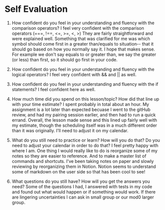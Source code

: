 # Self Evaluation

1. How confident do you feel in your understanding and fluency with the comparison operators?
I feel very confident with the comparison operators (===, !==, <=, >=, <, >) They are fairly straightforward and were explained well. Something that was clarified for me was which symbol should come first in a greater than/equals to situation-- that it should go based on how you normally say it. I hope that makes sense. For example we don't say equals to or greater than, we say the greater (or less) than first, so it should go first in your code.

1. How confident do you feel in your understanding and fluency with the logical operators?
I feel very confident with && and || as well. 

1. How confident do you feel in your understanding and fluency with the if statements?
I feel confident here as well.

1. How much time did you spend on this lesson/topic? How did that line up with your time estimate?
I spent probably in total about an hour. My assignment is a lot later than expected becuase I went to the gitHub review, and had my pairing session earlier, and then had to run a quick errand. Overall, the lesson made sense and this lined up fairly well with my estimate, though the scheduling itself was in a much different order than it was originally. I'll need to adjust it on my calendar.

1. What do you still need to practice or learn? How will you do that? Do you need to adjust your calendar in order to do that?
I feel pretty happy with where I am. One thing I would really like to do is reorganize some of my notes so they are easier to reference. And to make a master list of commands and shortcuts. I've been taking notes on paper and slowly reviewing by reorganizing them in Notion. Notion seems to understand some of markdown on the user side so that has been cool to see!


1. What questions do you still have? How will you get the answers you need?
Some of the questions I had, I answered with tests in my code and found out what would happen or if something would work. If there are lingering uncertainties I can ask in small group or our mod0 larger group. 

